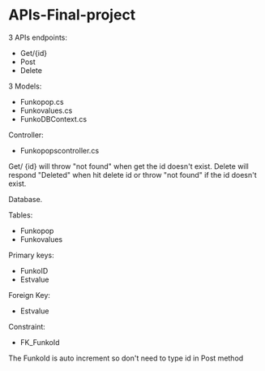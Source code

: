 # APIs-Final-project

3 APIs endpoints:
- Get/{id} 
- Post 
- Delete 

3 Models:
- Funkopop.cs
- Funkovalues.cs
- FunkoDBContext.cs

Controller:
- Funkopopscontroller.cs

Get/ {id} will throw "not found" when get the id doesn't exist.
Delete will respond "Deleted" when hit delete id or throw "not found" if the id doesn't exist.

Database.

Tables:
- Funkopop
- Funkovalues
 
Primary keys:
- FunkoID 
- Estvalue

Foreign Key:
- Estvalue

Constraint:
- FK_FunkoId

The FunkoId is auto increment so don't need to type id in Post method
